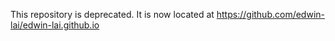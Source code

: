 This repository is deprecated. It is now located at https://github.com/edwin-lai/edwin-lai.github.io

